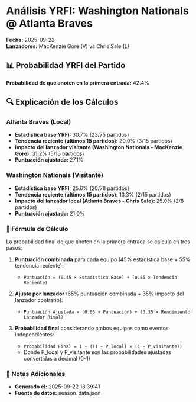 # Análisis YRFI: Washington Nationals @ Atlanta Braves

**Fecha:** 2025-09-22  
**Lanzadores:** MacKenzie Gore (V) vs Chris Sale (L)

## 📊 Probabilidad YRFI del Partido

**Probabilidad de que anoten en la primera entrada:** 42.4%

## 🔍 Explicación de los Cálculos

### Atlanta Braves (Local)
- **Estadística base YRFI:** 30.7% (23/75 partidos)
- **Tendencia reciente (últimos 15 partidos):** 20.0% (3/15 partidos)
- **Impacto del lanzador visitante (Washington Nationals - MacKenzie Gore):** 31.2% (5/16 partidos)
- **Puntuación ajustada:** 27.1%

### Washington Nationals (Visitante)
- **Estadística base YRFI:** 25.6% (20/78 partidos)
- **Tendencia reciente (últimos 15 partidos):** 13.3% (2/15 partidos)
- **Impacto del lanzador local (Atlanta Braves - Chris Sale):** 25.0% (2/8 partidos)
- **Puntuación ajustada:** 21.0%

### 📝 Fórmula de Cálculo

La probabilidad final de que anoten en la primera entrada se calcula en tres pasos:

1. **Puntuación combinada** para cada equipo (45% estadística base + 55% tendencia reciente):
   - `Puntuación = (0.45 × Estadística Base) + (0.55 × Tendencia Reciente)`

2. **Ajuste por lanzador** (65% puntuación combinada + 35% impacto del lanzador contrario):
   - `Puntuación Ajustada = (0.65 × Puntuación) + (0.35 × Rendimiento Lanzador Rival)`

3. **Probabilidad final** considerando ambos equipos como eventos independientes:
   - `Probabilidad Final = 1 - ((1 - P_local) × (1 - P_visitante))`
   - Donde P_local y P_visitante son las probabilidades ajustadas convertidas a decimal (0-1)

### 📌 Notas Adicionales

- **Generado el:** 2025-09-22 13:39:41
- **Fuente de datos:** season_data.json
